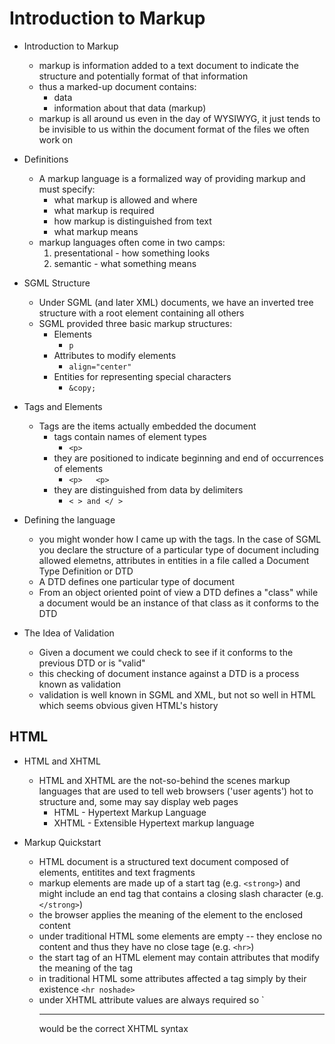 # Introduction to Markup

- Introduction to Markup

  - markup is information added to a text document to indicate the structure and potentially format of that information
  - thus a marked-up document contains:
    - data
    - information about that data (markup)
  - markup is all around us even in the day of WYSIWYG, it just tends to be invisible to us within the document format of the files we often work on

- Definitions

  - A markup language is a formalized way of providing markup and must specify:
    - what markup is allowed and where
    - what markup is required
    - how markup is distinguished from text
    - what markup means
  - markup languages often come in two camps:
    1. presentational - how something looks
    2. semantic - what something means

- SGML Structure

  - Under SGML (and later XML) documents, we have an inverted tree structure with a root element containing all others
  - SGML provided three basic markup structures:
    - Elements
      - `p`
    - Attributes to modify elements
      - `align="center"`
    - Entities for representing special characters
      - `&copy;`

- Tags and Elements

  - Tags are the items actually embedded the document
    - tags contain names of element types
      - `<p>`
    - they are positioned to indicate beginning and end of occurrences of elements
      - `<p>   <p>`
    - they are distinguished from data by delimiters
      - `< > and </ >`

- Defining the language

  - you might wonder how I came up with the tags. In the case of SGML you declare the structure of a particular type of document including allowed elemetns, attributes in entities in a file called a Document Type Definition or DTD
  - A DTD defines one particular type of document
  - From an object oriented point of view a DTD defines a "class" while a document would be an instance of that class as it conforms to the DTD

- The Idea of Validation
  - Given a document we could check to see if it conforms to the previous DTD or is "valid"
  - this checking of document instance against a DTD is a process known as validation
  - validation is well known in SGML and XML, but not so well in HTML which seems obvious given HTML's history

## HTML

- HTML and XHTML

  - HTML and XHTML are the not-so-behind the scenes markup languages that are used to tell web browsers ('user agents') hot to structure and, some may say display web pages
    - HTML - Hypertext Markup Language
    - XHTML - Extensible Hypertext markup language

- Markup Quickstart
  - HTML document is a structured text document composed of elements, entitites and text fragments
  - markup elements are made up of a start tag (e.g. `<strong>`) and might include an end tag that contains a closing slash character (e.g. `</strong>`)
  - the browser applies the meaning of the element to the enclosed content
  - under traditional HTML some elements are empty -- they enclose no content and thus they have no close tage (e.g. `<hr>`)
  - the start tag of an HTML element may contain attributes that modify the meaning of the tag
  - in traditional HTML some attributes affected a tag simply by their existence `<hr noshade>`
  - under XHTML attribute values are always required so `<hr noshade="noshade" /> would be the correct XHTML syntax
